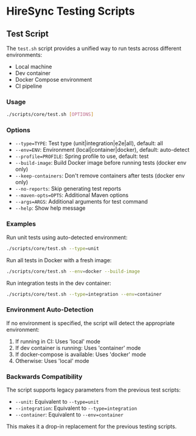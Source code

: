 # HireSync Testing Scripts

## Test Script

The `test.sh` script provides a unified way to run tests across different environments:

- Local machine
- Dev container
- Docker Compose environment
- CI pipeline

### Usage

```bash
./scripts/core/test.sh [OPTIONS]
```

### Options

- `--type=TYPE`: Test type (unit|integration|e2e|all), default: all
- `--env=ENV`: Environment (local|container|docker), default: auto-detect
- `--profile=PROFILE`: Spring profile to use, default: test
- `--build-image`: Build Docker image before running tests (docker env only)
- `--keep-containers`: Don't remove containers after tests (docker env only)
- `--no-reports`: Skip generating test reports
- `--maven-opts=OPTS`: Additional Maven options
- `--args=ARGS`: Additional arguments for test command
- `--help`: Show help message

### Examples

Run unit tests using auto-detected environment:
```bash
./scripts/core/test.sh --type=unit
```

Run all tests in Docker with a fresh image:
```bash
./scripts/core/test.sh --env=docker --build-image
```

Run integration tests in the dev container:
```bash
./scripts/core/test.sh --type=integration --env=container
```

### Environment Auto-Detection

If no environment is specified, the script will detect the appropriate environment:

1. If running in CI: Uses 'local' mode
2. If dev container is running: Uses 'container' mode
3. If docker-compose is available: Uses 'docker' mode
4. Otherwise: Uses 'local' mode

### Backwards Compatibility

The script supports legacy parameters from the previous test scripts:

- `--unit`: Equivalent to `--type=unit`
- `--integration`: Equivalent to `--type=integration`
- `--container`: Equivalent to `--env=container`

This makes it a drop-in replacement for the previous testing scripts. 